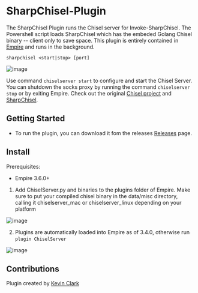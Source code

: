 # SharpChisel-Plugin
The SharpChisel Plugin runs the Chisel server for Invoke-SharpChisel. The Powershell script loads SharpChisel which has the embeded Golang Chisel binary 
-- client only to save space. This plugin is entirely contained in [Empire](https://github.com/BC-SECURITY/Empire/)
and runs in the background.

`sharpchisel <start|stop> [port]`

![image](https://user-images.githubusercontent.com/20302208/97376340-5a00a300-187a-11eb-902d-ec9b75389beb.png)

Use command `chiselserver start` to configure and start the Chisel Server. You can shutdown
the socks proxy by running the command `chiselserver stop` or by exiting Empire. Check out the original [Chisel project](https://github.com/jpillora/chisel) 
and [SharpChisel](https://github.com/shantanu561993/SharpChisel).


## Getting Started
* To run the plugin, you can download it fom the releases [Releases](https://github.com/BC-SECURITY/ChiselServer-Plugin/releases) page. 

## Install
Prerequisites:
- Empire 3.6.0+

1. Add ChiselServer.py and binaries to the plugins folder of Empire. Make sure to put your compiled chisel binary in the data/misc directory, calling it chiselserver_mac or chiselserver_linux depending on your platform


![image](https://user-images.githubusercontent.com/20302208/95636534-49f85f00-0a44-11eb-87c1-754a2368febb.png)


2. Plugins are automatically loaded into Empire as of 3.4.0, otherwise run ```plugin ChiselServer```

![image](https://user-images.githubusercontent.com/20302208/95636737-b5dac780-0a44-11eb-9f82-34dcb66c24fe.png)

## Contributions
Plugin created by [Kevin Clark](https://gitlab.com/KevinJClark/invoke-sharpchisel/)
